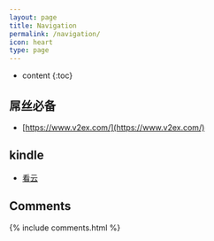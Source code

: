 ```yaml
---
layout: page
title: Navigation
permalink: /navigation/
icon: heart
type: page
---
```


* content
{:toc}

## 屌丝必备
* [https://www.v2ex.com/](https://www.v2ex.com/)
## kindle
* [看云](https://www.kancloud.cn/explore)

## Comments

{% include comments.html %}
